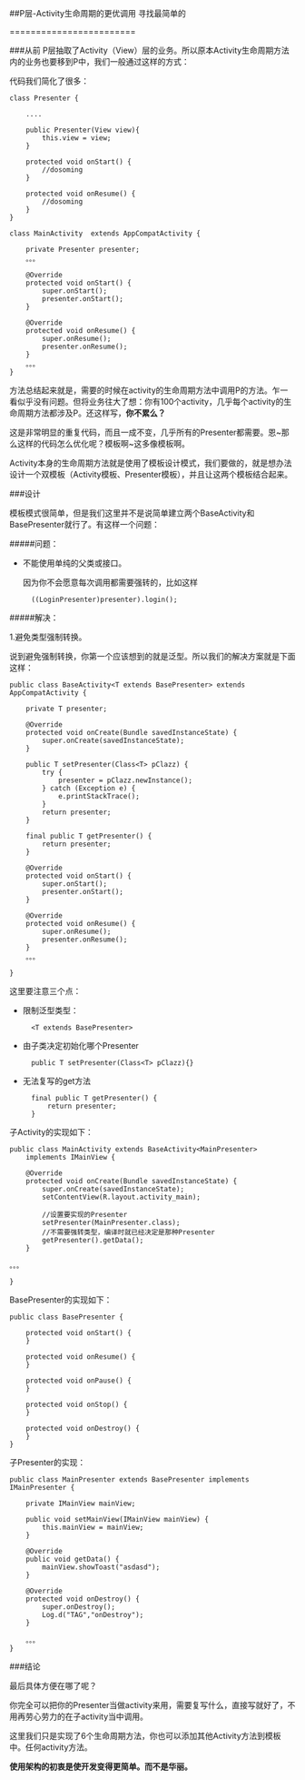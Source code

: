 ##P层-Activity生命周期的更优调用
寻找最简单的

========================


###从前
P层抽取了Activity（View）层的业务。所以原本Activity生命周期方法内的业务也要移到P中，我们一般通过这样的方式：

代码我们简化了很多：


	class Presenter {

		....

		public Presenter(View view){
			this.view = view;
		}

    	protected void onStart() {
       		//dosoming
    	}

    	protected void onResume() {
			//dosoming
    	}
	}

	class MainActivity  extends AppCompatActivity {

		private Presenter presenter;
		。。。

		@Override
    	protected void onStart() {
        	super.onStart();
        	presenter.onStart();
    	}

    	@Override
    	protected void onResume() {
        	super.onResume();
        	presenter.onResume();
    	}
		。。。
	}	
	

方法总结起来就是，需要的时候在activity的生命周期方法中调用P的方法。乍一看似乎没有问题。但将业务往大了想：你有100个activity，几乎每个activity的生命周期方法都涉及P。还这样写，**你不累么？**

这是非常明显的重复代码，而且一成不变，几乎所有的Presenter都需要。恩~那么这样的代码怎么优化呢？模板啊~这多像模板啊。

Activity本身的生命周期方法就是使用了模板设计模式，我们要做的，就是想办法设计一个双模板（Activity模板、Presenter模板），并且让这两个模板结合起来。


###设计

模板模式很简单，但是我们这里并不是说简单建立两个BaseActivity和BasePresenter就行了。有这样一个问题：

#####问题：

- 不能使用单纯的父类或接口。

	因为你不会愿意每次调用都需要强转的，比如这样
	
		((LoginPresenter)presenter).login();


#####解决：

1.避免类型强制转换。


说到避免强制转换，你第一个应该想到的就是泛型。所以我们的解决方案就是下面这样：

	public class BaseActivity<T extends BasePresenter> extends AppCompatActivity {

    	private T presenter;

    	@Override
    	protected void onCreate(Bundle savedInstanceState) {
        	super.onCreate(savedInstanceState);
    	}

    	public T setPresenter(Class<T> pClazz) {
        	try {
            	presenter = pClazz.newInstance();
        	} catch (Exception e) {
            	e.printStackTrace();
        	}
        	return presenter;
    	}

    	final public T getPresenter() {
        	return presenter;
    	}
    	
    	@Override
    	protected void onStart() {
        	super.onStart();
        	presenter.onStart();
    	}

    	@Override
    	protected void onResume() {
    	    super.onResume();
    	    presenter.onResume();
    	}
    	。。。
    	
    }


这里要注意三个点：

- 限制泛型类型：

		<T extends BasePresenter>
		
- 由子类决定初始化哪个Presenter

		public T setPresenter(Class<T> pClazz){}
		
- 无法复写的get方法
	
		final public T getPresenter() {
        	return presenter;
    	}
    	


子Activity的实现如下：

	public class MainActivity extends BaseActivity<MainPresenter>
        implements IMainView {

    	@Override
    	protected void onCreate(Bundle savedInstanceState) {
        	super.onCreate(savedInstanceState);
        	setContentView(R.layout.activity_main);
			
			//设置要实现的Presenter
        	setPresenter(MainPresenter.class);
        	//不需要强转类型，编译时就已经决定是那种Presenter
        	getPresenter().getData();
		}
	
	。。。
	
	}
	

BasePresenter的实现如下：

	public class BasePresenter {

    	protected void onStart() {
    	}

    	protected void onResume() {
    	}

    	protected void onPause() {
    	}

    	protected void onStop() {
    	}

    	protected void onDestroy() {
    	}
	}


子Presenter的实现：

	public class MainPresenter extends BasePresenter implements IMainPresenter {

    	private IMainView mainView;

    	public void setMainView(IMainView mainView) {
        	this.mainView = mainView;
    	}

    	@Override
    	public void getData() {
        	mainView.showToast("asdasd");
    	}

    	@Override
    	protected void onDestroy() {
        	super.onDestroy();
        	Log.d("TAG","onDestroy");
    	}
    	
    	。。。	
    }

###结论

最后具体方便在哪了呢？

你完全可以把你的Presenter当做activity来用，需要复写什么，直接写就好了，不用再劳心劳力的在子activity当中调用。

这里我们只是实现了6个生命周期方法，你也可以添加其他Activity方法到模板中。任何activity方法。

**使用架构的初衷是使开发变得更简单。而不是华丽。**



